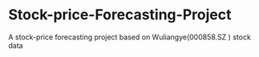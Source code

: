 # Stock-price-Forecasting-Project
A stock-price forecasting project based on Wuliangye(000858.SZ ) stock data
